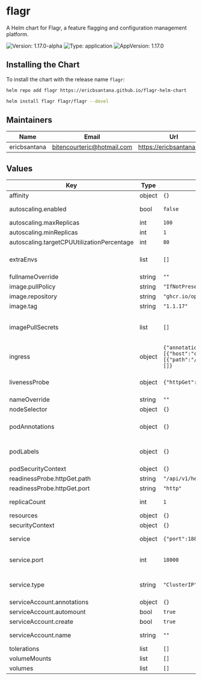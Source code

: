 
# flagr

A Helm chart for Flagr, a feature flagging and configuration management platform.

![Version: 1.17.0-alpha](https://img.shields.io/badge/Version-1.17.0--alpha-informational?style=flat-square) ![Type: application](https://img.shields.io/badge/Type-application-informational?style=flat-square) ![AppVersion: 1.17.0](https://img.shields.io/badge/AppVersion-1.17.0-informational?style=flat-square)

## Installing the Chart

To install the chart with the release name `flagr`:

```bash
helm repo add flagr https://ericbsantana.github.io/flagr-helm-chart
```
```bash
helm install flagr flagr/flagr --devel
```

## Maintainers

| Name | Email | Url |
| ---- | ------ | --- |
| ericbsantana | <bitencourteric@hotmail.com> | <https://ericbsantana.com> |

## Values

| Key | Type | Default | Description |
|-----|------|---------|-------------|
| affinity | object | `{}` |  |
| autoscaling.enabled | bool | `false` | This enables autoscaling, see https://kubernetes.io/docs/concepts/workloads/autoscaling/ |
| autoscaling.maxReplicas | int | `100` | This sets the maximum number of replicas |
| autoscaling.minReplicas | int | `1` | This sets the minimum number of replicas |
| autoscaling.targetCPUUtilizationPercentage | int | `80` | This sets the target CPU utilization percentage |
| extraEnvs | list | `[]` | This is for setting additional environment variables, check Flagr environment variables here: https://openflagr.github.io/flagr/#/flagr_env |
| fullnameOverride | string | `""` |  |
| image.pullPolicy | string | `"IfNotPresent"` | This sets the pull policy for images. |
| image.repository | string | `"ghcr.io/openflagr/flagr"` | This sets the repository for the image |
| image.tag | string | `"1.1.17"` | Overrides the image tag whose default is the chart appVersion. |
| imagePullSecrets | list | `[]` | This is for the secretes for pulling an image from a private repository more information can be found here: https://kubernetes.io/docs/tasks/configure-pod-container/pull-image-private-registry/ |
| ingress | object | `{"annotations":{},"className":"","enabled":false,"hosts":[{"host":"chart-example.local","paths":[{"path":"/","pathType":"ImplementationSpecific"}]}],"tls":[]}` | This block is for setting up the ingress for more information can be found here: https://kubernetes.io/docs/concepts/services-networking/ingress/ |
| livenessProbe | object | `{"httpGet":{"path":"/api/v1/health","port":"http"}}` | This is to setup the liveness and readiness probes more information can be found here: https://kubernetes.io/docs/tasks/configure-pod-container/configure-liveness-readiness-startup-probes/ |
| nameOverride | string | `""` | This is to override the chart name. |
| nodeSelector | object | `{}` |  |
| podAnnotations | object | `{}` | For more information checkout: https://kubernetes.io/docs/concepts/overview/working-with-objects/annotations/ |
| podLabels | object | `{}` | For more information checkout: https://kubernetes.io/docs/concepts/overview/working-with-objects/labels/ |
| podSecurityContext | object | `{}` |  |
| readinessProbe.httpGet.path | string | `"/api/v1/health"` |  |
| readinessProbe.httpGet.port | string | `"http"` |  |
| replicaCount | int | `1` | This will set the replicaset count more information can be found here: https://kubernetes.io/docs/concepts/workloads/controllers/replicaset/ |
| resources | object | `{}` |  |
| securityContext | object | `{}` |  |
| service | object | `{"port":18000,"type":"ClusterIP"}` | This is for setting up a service more information can be found here: https://kubernetes.io/docs/concepts/services-networking/service/ |
| service.port | int | `18000` | This sets the ports more information can be found here: https://kubernetes.io/docs/concepts/services-networking/service/#field-spec-ports |
| service.type | string | `"ClusterIP"` | This sets the service type more information can be found here: https://kubernetes.io/docs/concepts/services-networking/service/#publishing-services-service-types |
| serviceAccount.annotations | object | `{}` | Annotations to add to the service account |
| serviceAccount.automount | bool | `true` | Automatically mount a ServiceAccount's API credentials? |
| serviceAccount.create | bool | `true` | Specifies whether a service account should be created |
| serviceAccount.name | string | `""` | If not set and create is true, a name is generated using the fullname template |
| tolerations | list | `[]` |  |
| volumeMounts | list | `[]` | Additional volumeMounts on the output Deployment definition. |
| volumes | list | `[]` | Additional volumes on the output Deployment definition. |

